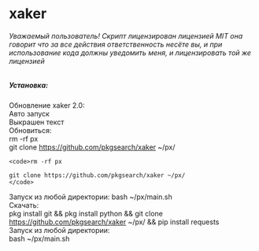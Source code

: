 # xaker
<h6>Уважаемый пользователь! Скрипт лицензирован лицензией MIT она говорит что за все действия ответственность несёте вы, и при использование кода должны уведомить меня, и лицензировать той же лицензией</h6>
<h5>Установка:</h5>

Обновление xaker 2.0:</br>
Авто запуск </br>
Выкрашен текст </br>
Обновиться:<br>
rm -rf px</br>
git clone https://github.com/pkgsearch/xaker ~/px/ <br>
<pre><code class="no-buttons">&lt;code&gt;rm -rf px</br>
git clone https://github.com/pkgsearch/xaker ~/px/ <br>&lt;/code&gt;</code></pre>
Запуск из любой директории:
bash ~/px/main.sh <br>
Скачать:</br>
pkg install git && pkg install python && git clone https://github.com/pkgsearch/xaker ~/px/ && pip install requests</br>
Запуск из любой директории:</br>
bash ~/px/main.sh </br>
